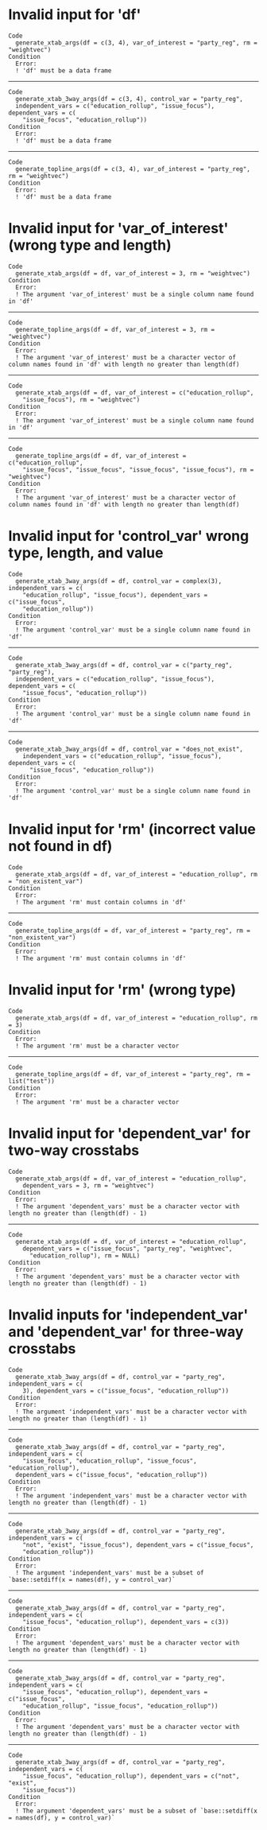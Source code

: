 # Invalid input for 'df'

    Code
      generate_xtab_args(df = c(3, 4), var_of_interest = "party_reg", rm = "weightvec")
    Condition
      Error:
      ! 'df' must be a data frame

---

    Code
      generate_xtab_3way_args(df = c(3, 4), control_var = "party_reg",
      independent_vars = c("education_rollup", "issue_focus"), dependent_vars = c(
        "issue_focus", "education_rollup"))
    Condition
      Error:
      ! 'df' must be a data frame

---

    Code
      generate_topline_args(df = c(3, 4), var_of_interest = "party_reg", rm = "weightvec")
    Condition
      Error:
      ! 'df' must be a data frame

# Invalid input for 'var_of_interest' (wrong type and length)

    Code
      generate_xtab_args(df = df, var_of_interest = 3, rm = "weightvec")
    Condition
      Error:
      ! The argument 'var_of_interest' must be a single column name found in 'df'

---

    Code
      generate_topline_args(df = df, var_of_interest = 3, rm = "weightvec")
    Condition
      Error:
      ! The argument 'var_of_interest' must be a character vector of column names found in 'df' with length no greater than length(df)

---

    Code
      generate_xtab_args(df = df, var_of_interest = c("education_rollup",
        "issue_focus"), rm = "weightvec")
    Condition
      Error:
      ! The argument 'var_of_interest' must be a single column name found in 'df'

---

    Code
      generate_topline_args(df = df, var_of_interest = c("education_rollup",
        "issue_focus", "issue_focus", "issue_focus", "issue_focus"), rm = "weightvec")
    Condition
      Error:
      ! The argument 'var_of_interest' must be a character vector of column names found in 'df' with length no greater than length(df)

# Invalid input for 'control_var' wrong type, length, and value

    Code
      generate_xtab_3way_args(df = df, control_var = complex(3), independent_vars = c(
        "education_rollup", "issue_focus"), dependent_vars = c("issue_focus",
        "education_rollup"))
    Condition
      Error:
      ! The argument 'control_var' must be a single column name found in 'df'

---

    Code
      generate_xtab_3way_args(df = df, control_var = c("party_reg", "party_reg"),
      independent_vars = c("education_rollup", "issue_focus"), dependent_vars = c(
        "issue_focus", "education_rollup"))
    Condition
      Error:
      ! The argument 'control_var' must be a single column name found in 'df'

---

    Code
      generate_xtab_3way_args(df = df, control_var = "does_not_exist",
        independent_vars = c("education_rollup", "issue_focus"), dependent_vars = c(
          "issue_focus", "education_rollup"))
    Condition
      Error:
      ! The argument 'control_var' must be a single column name found in 'df'

# Invalid input for 'rm' (incorrect value not found in df)

    Code
      generate_xtab_args(df = df, var_of_interest = "education_rollup", rm = "non_existent_var")
    Condition
      Error:
      ! The argument 'rm' must contain columns in 'df'

---

    Code
      generate_topline_args(df = df, var_of_interest = "party_reg", rm = "non_existent_var")
    Condition
      Error:
      ! The argument 'rm' must contain columns in 'df'

# Invalid input for 'rm' (wrong type)

    Code
      generate_xtab_args(df = df, var_of_interest = "education_rollup", rm = 3)
    Condition
      Error:
      ! The argument 'rm' must be a character vector

---

    Code
      generate_topline_args(df = df, var_of_interest = "party_reg", rm = list("test"))
    Condition
      Error:
      ! The argument 'rm' must be a character vector

# Invalid input for 'dependent_var' for two-way crosstabs

    Code
      generate_xtab_args(df = df, var_of_interest = "education_rollup",
        dependent_vars = 3, rm = "weightvec")
    Condition
      Error:
      ! The argument 'dependent_vars' must be a character vector with length no greater than (length(df) - 1)

---

    Code
      generate_xtab_args(df = df, var_of_interest = "education_rollup",
        dependent_vars = c("issue_focus", "party_reg", "weightvec",
          "education_rollup"), rm = NULL)
    Condition
      Error:
      ! The argument 'dependent_vars' must be a character vector with length no greater than (length(df) - 1)

# Invalid inputs for 'independent_var' and 'dependent_var' for three-way crosstabs

    Code
      generate_xtab_3way_args(df = df, control_var = "party_reg", independent_vars = c(
        3), dependent_vars = c("issue_focus", "education_rollup"))
    Condition
      Error:
      ! The argument 'independent_vars' must be a character vector with length no greater than (length(df) - 1)

---

    Code
      generate_xtab_3way_args(df = df, control_var = "party_reg", independent_vars = c(
        "issue_focus", "education_rollup", "issue_focus", "education_rollup"),
      dependent_vars = c("issue_focus", "education_rollup"))
    Condition
      Error:
      ! The argument 'independent_vars' must be a character vector with length no greater than (length(df) - 1)

---

    Code
      generate_xtab_3way_args(df = df, control_var = "party_reg", independent_vars = c(
        "not", "exist", "issue_focus"), dependent_vars = c("issue_focus",
        "education_rollup"))
    Condition
      Error:
      ! The argument 'independent_vars' must be a subset of `base::setdiff(x = names(df), y = control_var)`

---

    Code
      generate_xtab_3way_args(df = df, control_var = "party_reg", independent_vars = c(
        "issue_focus", "education_rollup"), dependent_vars = c(3))
    Condition
      Error:
      ! The argument 'dependent_vars' must be a character vector with length no greater than (length(df) - 1)

---

    Code
      generate_xtab_3way_args(df = df, control_var = "party_reg", independent_vars = c(
        "issue_focus", "education_rollup"), dependent_vars = c("issue_focus",
        "education_rollup", "issue_focus", "education_rollup"))
    Condition
      Error:
      ! The argument 'dependent_vars' must be a character vector with length no greater than (length(df) - 1)

---

    Code
      generate_xtab_3way_args(df = df, control_var = "party_reg", independent_vars = c(
        "issue_focus", "education_rollup"), dependent_vars = c("not", "exist",
        "issue_focus"))
    Condition
      Error:
      ! The argument 'dependent_vars' must be a subset of `base::setdiff(x = names(df), y = control_var)`

